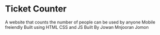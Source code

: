 # Ticket Counter

A website that counts the number of people can be used by anyone
Mobile freiendly
Built using HTML CSS and JS
Built By Jowan Mnjooran Jomon
